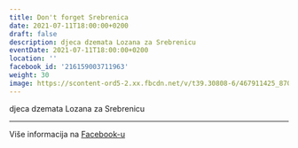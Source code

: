 ```yaml
---
title: Don't forget Srebrenica
date: 2021-07-11T18:00:00+0200
draft: false
description: djeca dzemata Lozana za Srebrenicu
eventDate: 2021-07-11T18:00:00+0200
location: ''
facebook_id: '216159003711963'
weight: 30
image: https://scontent-ord5-2.xx.fbcdn.net/v/t39.30808-6/467911425_8702124949883247_8451066247417132989_n.jpg?_nc_cat=103&ccb=1-7&_nc_sid=9e60e4&_nc_ohc=SZCHYtZ08MUQ7kNvwFJH7bS&_nc_oc=Adm5BP_TkL5vY13wFIzRvFjLQuUX_TBOWkUsPl2nO96PdBPEz5ARMIlFr1gAsZpeTcA&_nc_zt=23&_nc_ht=scontent-ord5-2.xx&edm=ABTKTjYEAAAA&_nc_gid=V8R1zMLtlKaHAYNogxm9EA&oh=00_AfaHVwWFWK14MRsxVDvNNK26BGKaiBQ8uOzR647JclxTvg&oe=68E0FD99
---
```


djeca dzemata Lozana za Srebrenicu

---

Više informacija na [Facebook-u](https://facebook.com/events/216159003711963)